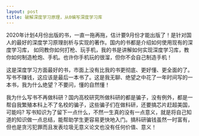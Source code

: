 ```yaml
---
layout: post
title: 破解深度学习原理，从0编写深度学习库
---
```


2020年计划4月份出版的书，一直一拖再拖，估计要9月份才能出版了！是针对国人的最好的深度学习原理剖析与实现的著作。国内的书都是介绍如何使用现有的深度学习库，
如同教你如何打枪、玩手机，我的书是讲解如何实现深度学习库，教你如何制造枪炮、手机。也许你手机玩的很溜，但你不会自己制造手机！

这是深度学习方面最好的书，市面上没有比我的书更彻底、更好懂、更全面的了。写书不赚钱，这应该是最后一本书了。这是我无聊、绝望之中花了一年时间写的一本书，我为什么绝望？不要问，懂的自然懂！

我为什么写书不再做科研？国内高校研究所做科研的都是骗子，没有例外，都是一帮自我繁殖本科上不了名校的骗子，这些骗子们在做科研，还要搞芯片赶超美国，可能吗? 写书知识为了留下一点什么，不然一生真的没有一点意义，就是将自己知道的知识做一点总结，能帮助学生更容易更快地入门。搞科研骗钱虽然一时富有，但也是贪污犯罪而且发表垃圾无意义论文也没有任何价值、意义！
